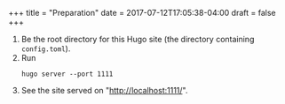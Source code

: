 +++
title = "Preparation"
date = 2017-07-12T17:05:38-04:00
draft = false
+++

1.  Be the root directory for this Hugo site (the directory containing
    `config.toml`).
2.  Run
    ```text
    hugo server --port 1111
    ```
3.  See the site served on "<http://localhost:1111/>".
